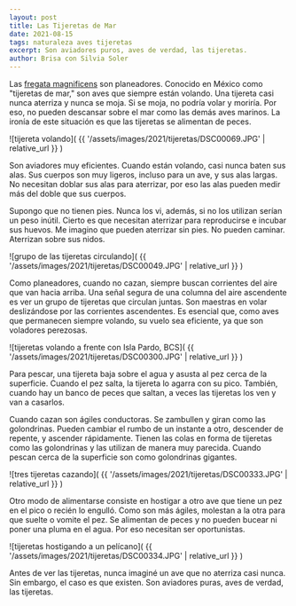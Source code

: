 ```yaml
---
layout: post
title: Las Tijeretas de Mar
date: 2021-08-15
tags: naturaleza aves tijeretas
excerpt: Son aviadores puros, aves de verdad, las tijeretas.
author: Brisa con Silvia Soler
---
```


Las [fregata magnificens][fregata] son planeadores. Conocido en México como
"tijeretas de mar," son aves que siempre están volando.  Una tijereta casi
nunca aterriza y nunca se moja.  Si se moja, no podría volar y moriría. Por
eso, no pueden descansar sobre el mar como las demás aves marinos.  La ironía
de este situación es que las tijeretas se alimentan de peces.

![tijereta volando](
  {{ '/assets/images/2021/tijeretas/DSC00069.JPG' | relative_url }}
)

Son aviadores muy eficientes.
Cuando están volando, casi nunca baten sus alas.
Sus cuerpos son muy ligeros, incluso para un ave, y sus alas largas.
No necesitan doblar sus alas para aterrizar, por eso las alas pueden medir
más del doble que sus cuerpos.

Supongo que no tienen pies. Nunca los vi, además, si no los utilizan serían
un peso inútil. Cierto es que necesitan aterrizar para reproducirse e incubar
sus huevos. Me imagino que pueden aterrizar sin pies. No pueden caminar.
Aterrizan sobre sus nidos.

![grupo de las tijeretas circulando](
  {{ '/assets/images/2021/tijeretas/DSC00049.JPG' | relative_url }}
)

Como planeadores, cuando no cazan, siempre buscan corrientes del aire
que van hacia arriba. Una señal segura de una columna del aire ascendente es
ver un grupo de tijeretas que circulan juntas. Son maestras en volar deslizándose
por las corrientes ascendentes. Es esencial que, como aves que permanecen
siempre volando, su vuelo sea eficiente, ya que son voladores perezosas.

![tijeretas volando a frente con Isla Pardo, BCS](
  {{ '/assets/images/2021/tijeretas/DSC00300.JPG' | relative_url }}
)

Para pescar, una tijereta baja sobre el agua y asusta al
pez cerca de la superficie. Cuando el pez salta, la tijereta lo agarra con su
pico. También, cuando hay un banco de peces que saltan, a veces las tijeretas
los ven y van a casarlos.

Cuando cazan son ágiles conductoras. Se zambullen y giran como las golondrinas.
Pueden cambiar el rumbo de un instante a otro, descender de repente, y ascender
rápidamente.
Tienen las colas en forma de tijeretas como las golondrinas y las
utilizan de manera muy parecida. Cuando pescan cerca de la superficie
son como golondrinas gigantes.

![tres tijeretas cazando](
  {{ '/assets/images/2021/tijeretas/DSC00333.JPG' | relative_url }}
)

Otro modo de alimentarse consiste en hostigar a otro ave que
tiene un pez en el pico o recién lo engulló. Como son más ágiles, molestan a la
otra para que suelte o vomite el pez. Se alimentan de peces y no pueden
bucear ni poner una pluma en el agua. Por eso necesitan ser oportunistas.

![tijeretas hostigando a un pelícano](
  {{ '/assets/images/2021/tijeretas/DSC00334.JPG' | relative_url }}
)

Antes de ver las tijeretas, nunca imaginé un ave que no aterriza casi nunca.
Sin embargo, el caso es que existen. Son aviadores puras, aves de verdad,
las tijeretas.

[fregata]: https://es.wikipedia.org/wiki/Fregata_magnificens
  "una especie de ave suliforme de la familia Fregatidae"
